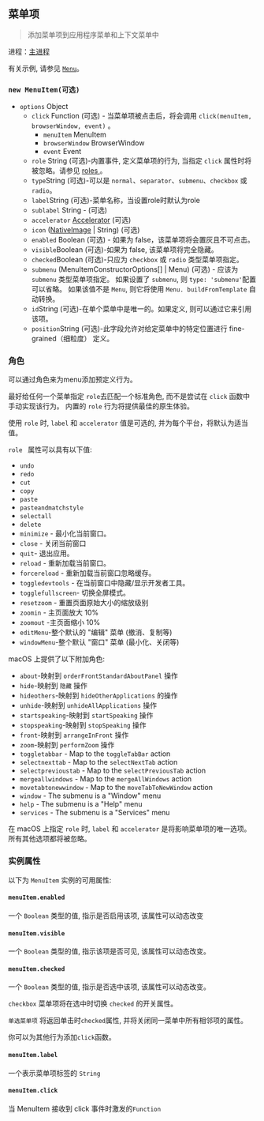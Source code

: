 ## 菜单项

> 添加菜单项到应用程序菜单和上下文菜单中

进程：[主进程](../glossary.md#main-process)

有关示例, 请参见 [` Menu `](menu.md)。

### `new MenuItem(可选)`

* `options` Object 
  * `click` Function (可选) - 当菜单项被点击后，将会调用 `click(menuItem, browserWindow, event)` 。 
    * `menuItem` MenuItem
    * `browserWindow` BrowserWindow
    * `event` Event
  * ` role ` String (可选)-内置事件, 定义菜单项的行为, 当指定 ` click ` 属性时将被忽略。请参见 [ roles ](#roles)。
  * ` type `String (可选)-可以是 ` normal `、` separator `、` submenu `、` checkbox ` 或 ` radio `。
  * ` label `String (可选)-菜单名称，当设置role时默认为role
  * `sublabel` String - (可选)
  * `accelerator` [Accelerator](accelerator.md) (可选)
  * `icon` ([NativeImage](native-image.md) | String) (可选)
  * `enabled` Boolean (可选) - 如果为 false，该菜单项将会置灰且不可点击。
  * ` visible `Boolean (可选)-如果为 false, 该菜单项将完全隐藏。
  * ` checked `Boolean (可选)-只应为 ` checkbox ` 或 ` radio ` 类型菜单项指定。
  * `submenu` (MenuItemConstructorOptions[] | Menu) (可选) - 应该为 `submenu` 类型菜单项指定。 如果设置了 ` submenu `, 则 ` type: 'submenu' `配置可以省略。 如果该值不是 ` Menu `, 则它将使用 ` Menu. buildFromTemplate ` 自动转换。
  * ` id `String (可选)-在单个菜单中是唯一的。如果定义, 则可以通过它来引用该项。
  * ` position `String (可选)-此字段允许对给定菜单中的特定位置进行 fine-grained（细粒度） 定义。

### 角色

可以通过角色来为menu添加预定义行为。

最好给任何一个菜单指定 ` role `去匹配一个标准角色, 而不是尝试在 ` click ` 函数中手动实现该行为。 内置的 ` role ` 行为将提供最佳的原生体验。

使用 ` role ` 时, ` label ` 和 ` accelerator ` 值是可选的, 并为每个平台，将默认为适当值。

`role ` 属性可以具有以下值:

* `undo`
* `redo`
* `cut`
* `copy`
* `paste`
* `pasteandmatchstyle`
* `selectall`
* `delete`
* `minimize` - 最小化当前窗口。
* `close` - 关闭当前窗口
* `quit`- 退出应用。
* `reload` - 重新加载当前窗口。
* `forcereload` - 重新加载当前窗口忽略缓存。
* `toggledevtools` - 在当前窗口中隐藏/显示开发者工具。
* `togglefullscreen`- 切换全屏模式。
* `resetzoom` - 重置页面原始大小的缩放级别
* `zoomin` - 主页面放大 10%
* `zoomout` -主页面缩小 10%
* `editMenu`-整个默认的 "编辑" 菜单 (撤消、复制等)
* ` windowMenu `-整个默认 "窗口" 菜单 (最小化、关闭等)

macOS 上提供了以下附加角色:

* ` about `-映射到 ` orderFrontStandardAboutPanel ` 操作
* ` hide `-映射到 ` 隐藏 ` 操作
* ` hideothers `-映射到 ` hideOtherApplications ` 的操作
* ` unhide `-映射到 ` unhideAllApplications ` 操作
* ` startspeaking `-映射到 ` startSpeaking ` 操作
* ` stopspeaking `-映射到 ` stopSpeaking ` 操作
* ` front `-映射到 ` arrangeInFront ` 操作
* ` zoom `-映射到 ` performZoom ` 操作
* `toggletabbar` - Map to the `toggleTabBar` action
* `selectnexttab` - Map to the `selectNextTab` action
* `selectprevioustab` - Map to the `selectPreviousTab` action
* `mergeallwindows` - Map to the `mergeAllWindows` action
* `movetabtonewwindow` - Map to the `moveTabToNewWindow` action
* `window` - The submenu is a "Window" menu
* `help` - The submenu is a "Help" menu
* `services` - The submenu is a "Services" menu

在 macOS 上指定 ` role ` 时, ` label ` 和 ` accelerator ` 是将影响菜单项的唯一选项。所有其他选项都将被忽略。

### 实例属性

以下为 ` MenuItem ` 实例的可用属性:

#### `menuItem.enabled`

一个 ` Boolean ` 类型的值, 指示是否启用该项, 该属性可以动态改变

#### `menuItem.visible`

一个 ` Boolean ` 类型的值, 指示该项是否可见, 该属性可以动态改变。

#### `menuItem.checked`

一个 ` Boolean ` 类型的值, 指示是否选中该项, 该属性可以动态改变。

` checkbox ` 菜单项将在选中时切换 ` checked ` 的开关属性。

`单选菜单项` 将返回单击时`checked`属性, 并将关闭同一菜单中所有相邻项的属性。

你可以为其他行为添加`click`函数。

#### `menuItem.label`

一个表示菜单项标签的 `String`

#### `menuItem.click`

当 MenuItem 接收到 click 事件时激发的`Function`
